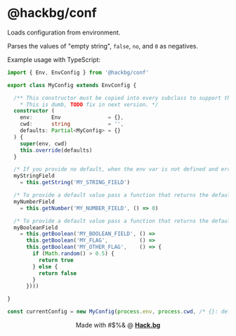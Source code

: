 # @hackbg/conf

Loads configuration from environment.

Parses the values of "empty string", `false`, `no`, and `0` as negatives.

Example usage with TypeScript:

```typescript
import { Env, EnvConfig } from '@hackbg/conf'

export class MyConfig extends EnvConfig {

  /** This constructor must be copied into every subclass to support the passing of defaults.
    * This is dumb, TODO fix in next version. */
  constructor (
    env:      Env               = {},
    cwd:      string            = '',
    defaults: Partial<MyConfig> = {}
  ) {
    super(env, cwd)
    this.override(defaults)
  }

  /* If you provide no default, when the env var is not defined and error will be thrown */
  myStringField
    = this.getString('MY_STRING_FIELD')

  /* To provide a default value pass a function that returns the default */
  myNumberField
    = this.getNumber('MY_NUMBER_FIELD', () => 0)

  /* To provide a default value pass a function that returns the default */
  myBooleanField
    = this.getBoolean('MY_BOOLEAN_FIELD', () =>
      this.getBoolean('MY_FLAG',          () =>
      this.getBoolean('MY_OTHER_FLAG',    () => {
        if (Math.random() > 0.5) {
          return true
        } else {
          return false
        }
      })))

}

const currentConfig = new MyConfig(process.env, process.cwd, /* {}: defaults */)
```

<div align="center">

Made with #$%& @ [**Hack.bg**](https://foss.hack.bg)

</div>
